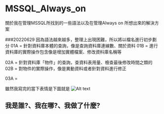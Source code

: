 # MSSQL_Always_on


關於我在管理MSSQL所找到的一些語法以及在管理Always on 所想出來的解決方案


###20220629
因為語法越來越多，整理上出現困難，所以將以檔名進行初步劃分
01A = 針對資料庫本體的查詢，像是查詢資料庫連線數、關於資料
01B = 進行資料庫的實際操作包含像是增加實體檔案、修改資料庫名稱等

02A = 針對資料庫「物件」的查詢，查資料表用量、檢查最後修改時間之類的
02B = 對物件的實際操作，像是異動資料或者針對資料進行修正

03A = 


雖然我寫完的當下表情是下圖就是
![Alt text](https://i.imgur.com/mi8oxcZ.jpg)


## 我是誰?、我在哪?、我做了什麼?
